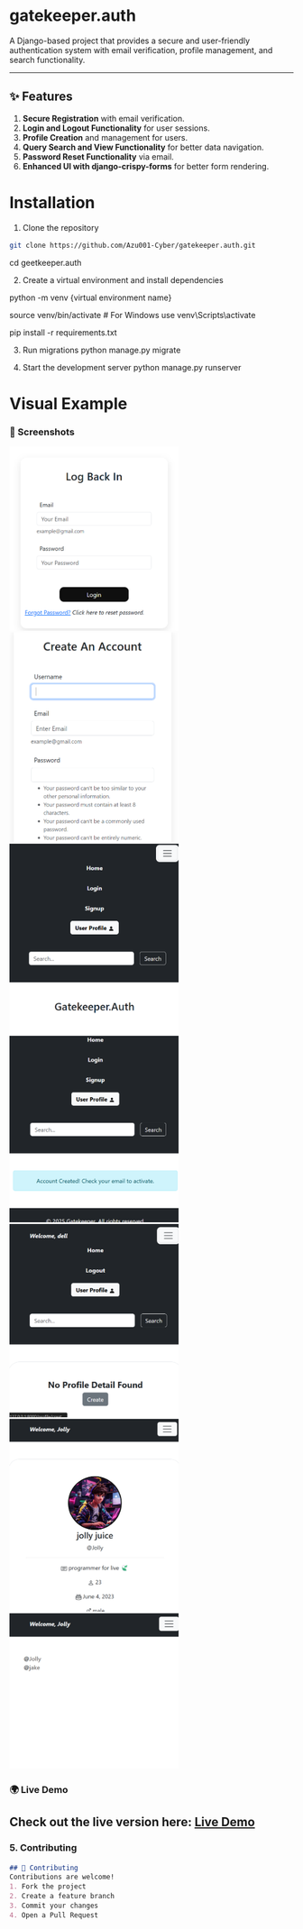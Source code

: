 <!-- Project title and description -->
# gatekeeper.auth
A Django-based project that provides a secure and user-friendly authentication system with email verification, profile management, and search functionality.

---

## ✨ Features
1. **Secure Registration** with email verification.
2. **Login and Logout Functionality** for user sessions.
3. **Profile Creation** and management for users.
4. **Query Search and View Functionality** for better data navigation.
5. **Password Reset Functionality** via email.
6. **Enhanced UI with django-crispy-forms** for better form rendering.


# Installation
1. Clone the repository
```bash
git clone https://github.com/Azu001-Cyber/gatekeeper.auth.git
```
cd geetkeeper.auth

2. Create a virtual environment and install dependencies

python -m venv {virtual environment name}

source venv/bin/activate  # For Windows use venv\Scripts\activate

pip install -r requirements.txt

3. Run migrations
python manage.py migrate

4. Start the development server
python manage.py runserver


# Visual Example
<!-- Add screenshots -->
### 📸 Screenshots
<img src="/user_auth_sys/screenshots/login.png" alt="Login Page" width="300">

<img src="/user_auth_sys/screenshots/signup.png" alt="Signup Page" width="300">

<img src="/user_auth_sys/screenshots/home.png" alt="Home Page" width="300">

<img src="/user_auth_sys/screenshots/verify.png" alt="verify Page" width="300">

<img src="/user_auth_sys/screenshots/profile.png" alt="Profile Page" width="300">

<img src="/user_auth_sys/screenshots/user-profile.png" alt="UserProfile Page" width="300">

<img src="/user_auth_sys/screenshots/search.png" alt="Search Page" width="300">



<!-- Add live link -->
### 🌍 Live Demo
Check out the live version here: [Live Demo](https://your-live-link.com)
---

### 5. **Contributing**

```md
## 🤝 Contributing
Contributions are welcome!  
1. Fork the project  
2. Create a feature branch  
3. Commit your changes  
4. Open a Pull Request

